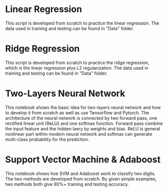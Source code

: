 # Linear Regression
This script is developed from scratch to practice the linear regression.
The data used in training and testing can be found in "Data" folder.

# Ridge Regression
This script is developed from scratch to practice the ridge regression,
which is the linear regression plus L2 regularization.
The data used in training and testing can be found in "Data" folder.

# Two-Layers Neural Network
This notebook shows the basic idea for two-layers neural network and how to develop it from scratch as well as use Tensorflow and Pytorch.
The architecture of the neural network is connected by two forward pass, one rectified linear unit (ReLU) and one softmax function. 
Forward pass combine the input feature and the hidden laery by weights and bias. 
ReLU is general nonlinear part within modern neural network and softmax can generate multi-class probability for the prediction.

# Support Vector Machine & Adaboost
This notebook shows hoe SVM and Adaboost work to classify two digits. The two methods are developed from scratch. By given simple examples, two methods both give 90%+ training and testing accuracy.
